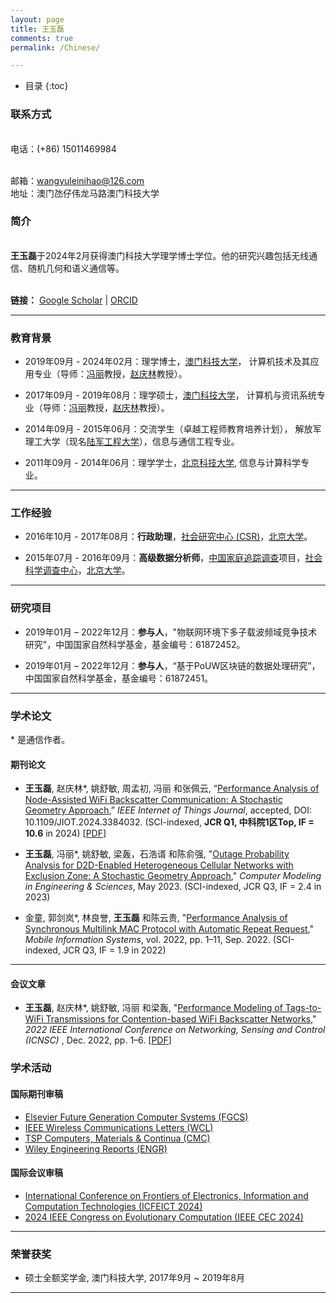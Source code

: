 ```yaml
---
layout: page
title: 王玉磊
comments: true
permalink: /Chinese/

---
```


* 目录
{:toc}

### 联系方式

<br> 电话：(+86) 15011469984
<!--<br> 微信: macaumust2017--> 
<br> 邮箱：<wangyuleinihao@126.com>
<br> 地址：澳门氹仔伟龙马路澳门科技大学
 
### 简介
 
<br>**王玉磊**于2024年2月获得澳门科技大学理学博士学位。他的研究兴趣包括无线通信、随机几何和语义通信等。

<!--<br> **邮箱：** <wangyuleinihao@126.com> --> 
&emsp; 
<br> **链接：** [Google Scholar](https://scholar.google.com/citations?user=jI5bF5QAAAAJ&hl=zh-CN) | [ORCID](https://orcid.org/0000-0002-6246-7621) &emsp;

---
### 教育背景

* 2019年09月 - 2024年02月：理学博士，[澳门科技大学](https://www.must.edu.mo/)， 计算机技术及其应用专业（导师：[冯丽](https://www.must.edu.mo/scse/staff/fengli)教授，[赵庆林](https://www.must.edu.mo/scse/staff/zhao-qing-lin)教授）。

* 2017年09月 - 2019年08月：理学硕士，[澳门科技大学](https://www.must.edu.mo/)， 计算机与资讯系统专业（导师：[冯丽](https://www.must.edu.mo/scse/staff/fengli)教授，[赵庆林](https://www.must.edu.mo/scse/staff/zhao-qing-lin)教授）。

* 2014年09月 - 2015年06月：交流学生（卓越工程师教育培养计划）， 解放军理工大学（现名[陆军工程大学](https://www.aeu.edu.cn/main.htm)），信息与通信工程专业。

* 2011年09月 - 2014年06月：理学学士，[北京科技大学](https://www.ustb.edu.cn/), 信息与计算科学专业。

---

### 工作经验
  
* 2016年10月 - 2017年08月：**行政助理**，[社会研究中心 (CSR)](https://csr.pku.edu.cn/)，[北京大学](https://pku.edu.cn/)。

* 2015年07月 - 2016年09月：**高级数据分析师**，[中国家庭追踪调查](https://www.isss.pku.edu.cn/cfps/)项目，[社会科学调查中心](https://www.isss.pku.edu.cn/)，[北京大学](https://pku.edu.cn/)。
  
---

### 研究项目

* 2019年01月 – 2022年12月：**参与人**，"物联网环境下多子载波频域竞争技术研究"，中国国家自然科学基金，基金编号：61872452。

* 2019年01月 – 2022年12月：**参与人**，“基于PoUW区块链的数据处理研究”，中国国家自然科学基金，基金编号：61872451。

---


### 学术论文
\* 是通信作者。
#### 期刊论文

* **王玉磊**, 赵庆林\*, 姚舒敏, 周孟初, 冯丽 和张佩云, “[Performance Analysis of Node-Assisted WiFi Backscatter Communication: A Stochastic Geometry Approach](https://ieeexplore.ieee.org/document/10488089),” *IEEE Internet of Things Journal*, accepted, DOI: 10.1109/JIOT.2024.3384032. (SCI-indexed, **JCR Q1, 中科院1区Top, IF = 10.6** in 2024) [[PDF](https://github.com/wang-yulei/LoCoR)]


* **王玉磊**,  冯丽\*, 姚舒敏, 梁轰，石浩谞 和陈俞强, "[Outage Probability Analysis for D2D-Enabled Heterogeneous Cellular Networks with Exclusion Zone: A Stochastic Geometry Approach](https://www.techscience.com/CMES/v138n1/54254)," *Computer Modeling in Engineering & Sciences*, May 2023. (SCI-indexed, JCR Q3, IF = 2.4 in 2023)

* 金童, 郭剑岚\*, 林良誉, **王玉磊** 和陈云贵, "[Performance Analysis of Synchronous Multilink MAC Protocol with Automatic Repeat Request](https://www.hindawi.com/journals/misy/2022/4049008/)," *Mobile Information Systems*, vol. 2022, pp. 1–11, Sep. 2022. (SCI-indexed, JCR Q3, IF = 1.9 in 2022)
                                
---

#### 会议文章

* **王玉磊**, 赵庆林\*, 姚舒敏, 冯丽 和梁轰,  "[Performance Modeling of Tags-to-WiFi Transmissions for Contention-based WiFi Backscatter Networks](https://ieeexplore.ieee.org/document/10004070)," *2022 IEEE International Conference on Networking, Sensing and Control (ICNSC)* , Dec. 2022, pp. 1–6. [[PDF](https://github.com/wang-yulei/wang-yulei.github.io/blob/master/papers/ICNSC22_NWB_220815.pdf)]

<!--### 专利

* x-->

### 学术活动

#### 国际期刊审稿

* [Elsevier Future Generation Computer Systems (FGCS)](https://www.sciencedirect.com/journal/future-generation-computer-systems)
* [IEEE Wireless Communications Letters (WCL)](https://www.comsoc.org/publications/journals/ieee-wcl)
* [TSP Computers, Materials & Continua (CMC)](https://www.techscience.com/journal/cmc)
* [Wiley Engineering Reports (ENGR)](https://onlinelibrary.wiley.com/journal/25778196)

#### 国际会议审稿

* [International Conference on Frontiers of Electronics, Information and Computation Technologies (ICFEICT 2024)](https://www.feict.net/)
* [2024 IEEE Congress on Evolutionary Computation (IEEE CEC 2024)](https://www.aconf.org/conf_193157.html)

---

### 荣誉获奖

*  硕士全额奖学金, 澳门科技大学, 2017年9月 ~ 2019年8月

---
